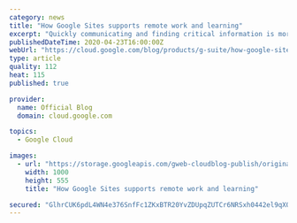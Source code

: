 ```yaml
---
category: news
title: "How Google Sites supports remote work and learning"
excerpt: "Quickly communicating and finding critical information is more important than ever. As businesses shift to remote work setups and educational institutions roll out distance learning programs, Google Sites can be a helpful tool for centralizing and sharing important information across large, dispersed"
publishedDateTime: 2020-04-23T16:00:00Z
webUrl: "https://cloud.google.com/blog/products/g-suite/how-google-sites-supports-remote-work-and-learning/"
type: article
quality: 112
heat: 115
published: true

provider:
  name: Official Blog
  domain: cloud.google.com

topics:
  - Google Cloud

images:
  - url: "https://storage.googleapis.com/gweb-cloudblog-publish/original_images/AppBuilder.blog_2.max-1000x1000.png"
    width: 1000
    height: 555
    title: "How Google Sites supports remote work and learning"

secured: "GlhrCUK6pdL4WN4e376SnfFc1ZKxBTR20YvZDUpqZUTCr6NRSxh0442el9qXQZkpER+LPQPoKKOtSYdQQBtbp3PbWgVGt+K2GCEzfk/JwJcRl0aAKpBG4Fuc8ntCi7fJLROLeWb1bDK4zNba33gJ3LyGt/PSwYw7IcVbxH8/voO4ueyzBE1gwEzrBW4OXftROrcvoPWg/khYFlbiUoycqmKGpwGMlVFlkqFohlc2SpfCI+ajYPMSS93h4PhcyB5SjSXX+5YiRm3BFwnGmgK1Kb2kFNAzikFASfjqWq3Ew3HIHXlkwPB3I0l81P7ab2yk;HUvq7cnmOnYv3H2IYDBuuQ=="
---
```


